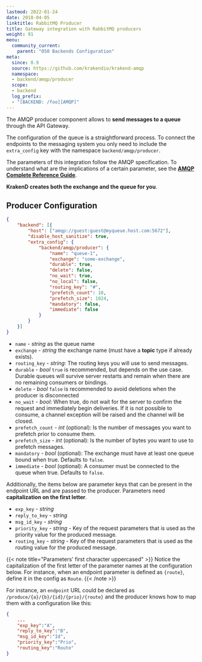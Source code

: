 ```yaml
---
lastmod: 2022-01-24
date: 2018-04-05
linktitle: RabbitMQ Producer
title: Gateway integration with RabbitMQ producers
weight: 91
menu:
  community_current:
    parent: "050 Backends Configuration"
meta:
  since: 0.9
  source: https://github.com/krakendio/krakend-amqp
  namespace:
  - backend/amqp/producer
  scope:
  - backend
  log_prefix:
  - "[BACKEND: /foo][AMQP]"
---
```


The AMQP producer component allows to **send messages to a queue** through the API Gateway.

The configuration of the queue is a straightforward process. To connect the endpoints to the messaging system you only need to include the `extra_config` key with the namespace `backend/amqp/producer`.

The parameters of this integration follow the AMQP specification. To understand
what are the implications of a certain parameter, see the **[AMQP Complete Reference Guide](https://www.rabbitmq.com/amqp-0-9-1-reference.html)**.

**KrakenD creates both the exchange and the queue for you**.


## Producer Configuration

```json
{
    "backend": [{
        "host": ["amqp://guest:guest@myqueue.host.com:5672"],
        "disable_host_sanitize": true,
        "extra_config": {
            "backend/amqp/producer": {
                "name": "queue-1",
                "exchange": "some-exchange",
                "durable": true,
                "delete": false,
                "no_wait": true,
                "no_local": false,
                "routing_key": "#",
                "prefetch_count": 10,
                "prefetch_size": 1024,
                "mandatory": false,
                "immediate": false
            }
        }
    }]
}
```

- `name` - *string* as the queue name
- `exchange` - *string* the exchange name (must have a **topic** type if already exists).
- `routing_key` - *string*: The routing keys you will use to send messages.
- `durable` - *bool* `true` is recommended, but depends on the use case. Durable queues will survive server restarts and remain when there are no remaining consumers or bindings.
- `delete` - *bool* `false` is recommended to avoid deletions when the producer is disconnected
- `no_wait` - *bool*: When true, do not wait for the server to confirm the request and immediately begin deliveries. If it is not possible to consume, a channel exception will be raised and the channel will be closed.
- `prefetch_count` - *int* (optional): Is the number of messages you want to prefetch prior to consume them.
- `prefetch_size` - *int* (optional): Is the number of bytes you want to use to prefetch messages.
- `mandatory` - *bool* (optional): The exchange must have at least one queue bound when true. Defaults to `false`.
- `immediate` - *bool* (optional): A consumer must be connected to the queue when true. Defaults to `false`.

Additionally, the items below are parameter keys that can be present in the endpoint URL and are passed to the producer. Parameters need **capitalization on the first letter**.

- `exp_key` - *string*
- `reply_to_key` - *string*
- `msg_id_key` - *string*
- `priority_key` - *string* - Key of the request parameters that is used as the priority value for the produced message.
- `routing_key` - *string* - Key of the request parameters that is used as the routing value for the produced message.


{{< note title="Parameters' first character uppercased" >}}
Notice the capitalization of the first letter of the parameter names at the configuration below. For instance, when an endpoint parameter is defined as `{route}`, define it in the config as `Route`.
{{< /note >}}

For instance, an `endpoint` URL could be declared as `/produce/{a}/{b}/{id}/{prio}/{route}` and the producer knows how to map them with a configuration like this:

```json
{
    ...
    "exp_key":"A",
    "reply_to_key":"B",
    "msg_id_key":"Id",
    "priority_key":"Prio",
    "routing_key":"Route"
}
```
